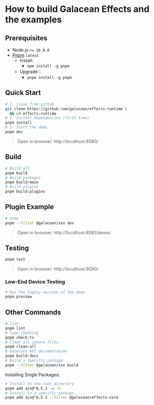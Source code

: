 # How to build Galacean Effects and the examples

## Prerequisites

- Node.js `>= 16.0.0`
- [Pnpm](https://pnpm.io/)  `latest`
  - Install:
    - `npm install -g pnpm`
  - Upgrade：
    - `pnpm install -g pnpm`

## Quick Start

``` bash
# 1. clone from github
git clone https://github.com/galacean/effects-runtime \
  && cd effects-runtime
# 2. Install dependencies (first time)
pnpm install
# 3. Start the demo
pnpm dev
```

> Open in browser: http://localhost:8080/

## Build

``` bash
# Build all
pnpm build
# Build packages
pnpm build:main
# Build plugins
pnpm build:plugins
```

## Plugin Example

``` bash
# demo
pnpm --filter @galacean/xxx dev
```

> Open in browser: http://localhost:8081/demo/

## Testing

``` bash
pnpm test
```

> Open in browser: http://localhost:9090/

### Low-End Device Testing

``` bash
# Run the legacy version of the demo
pnpm preview
```

## Other Commands

``` bash
# lint
pnpm lint
# Type checking
pnpm check:ts
# Clean all ignore files
pnpm clean:all
# Generate API documentation
pnpm build:docs
# Build a specific package
pnpm --filter @galacean/xxx build
```

Installing Single Packages:

``` bash
# Install to the root directory
pnpm add ajv@^6.5.3 -w -D
# Install to a specific package
pnpm add ajv@^6.5.3 --filter @galacean/effects-core
```
